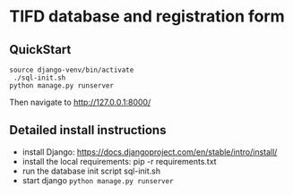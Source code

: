 # TIFD database and registration form

## QuickStart
```
source django-venv/bin/activate
 ./sql-init.sh 
python manage.py runserver
```
Then navigate to http://127.0.0.1:8000/

## Detailed install instructions

- install Django: https://docs.djangoproject.com/en/stable/intro/install/
- install the local requirements:  pip -r requirements.txt 
- run the database init script sql-init.sh
- start django `python manage.py runserver`




